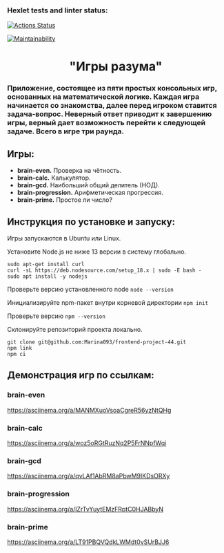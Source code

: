 ### Hexlet tests and linter status:
[![Actions Status](https://github.com/Marina093/frontend-project-44/workflows/hexlet-check/badge.svg)](https://github.com/Marina093/frontend-project-44/actions)

[![Maintainability](https://api.codeclimate.com/v1/badges/76506b906eeaaa2fa5ad/maintainability)](https://codeclimate.com/github/Marina093/frontend-project-44/maintainability) 

<h1 align="center">"Игры разума"</h1>
<h3>Приложение, состоящее из пяти простых консольных игр, основанных на математической логике. Каждая игра начинается со знакомства, далее перед игроком ставится задача-вопрос. Неверный ответ приводит к завершению игры, верный дает возможность перейти к следующей задаче. Всего в игре три раунда.</h3>

## Игры:
<ul>
 <li><b>brain-even.</b> Проверка на чётность.</li>
 <li><b>brain-calc.</b> Калькулятор.</li>
 <li><b>brain-gcd.</b> Hаибольший общий делитель (НОД).</li>
 <li><b>brain-progression.</b> Арифметическая прогрессия.</li>
 <li><b>brain-prime.</b> Простое ли число?</li>
</ul>

## Инструкция по установке и запуску:

  <p>Игры запускаются в Ubuntu или Linux.</p>
  <p>Установите Node.js не ниже 13 версии в систему глобально.</p>
  
  ```properties
  sudo apt-get install curl
  curl -sL https://deb.nodesource.com/setup_18.x | sudo -E bash -
  sudo apt install -y nodejs
  ```
  
  <p>Проверьте версию установленного node <code>node --version</code></p>
  <p>Инициализируйте npm-пакет внутри корневой директории <code>npm init</code></p>
  <p>Проверьте версию <code>npm --version</code></p>
  <p>Склонируйте репозиторий проекта локально.</p>
  
  ```properties
  git clone git@github.com:Marina093/frontend-project-44.git
  npm link
  npm ci    
  ```

## Демонстрация игр по ссылкам:

### brain-even
https://asciinema.org/a/MANMXuoVsoaCgreR56yzNtQHg
### brain-calc
https://asciinema.org/a/woz5oRGtRuzNq2P5FrNNpfWqi
### brain-gcd
https://asciinema.org/a/qvLAf1AbRM8aPbwM9IKDsORXy
### brain-progression
https://asciinema.org/a/lZrTvYuytEMzFRptC0HJABbyN
### brain-prime
https://asciinema.org/a/LT91PBQVQdkLWMdt0vSUrBJJ6 
